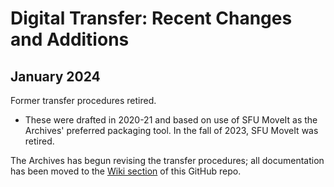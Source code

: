 # Digital Transfer: Recent Changes and Additions

## January 2024
Former transfer procedures retired.
- These were drafted in 2020-21 and based on use of SFU MoveIt as the Archives' preferred packaging tool. In the fall of 2023, SFU MoveIt was retired.

The Archives has begun revising the transfer procedures; all documentation has been moved to the [Wiki section](https://github.com/SFU-Archives/digital-transfer/wiki) of this GitHub repo.

